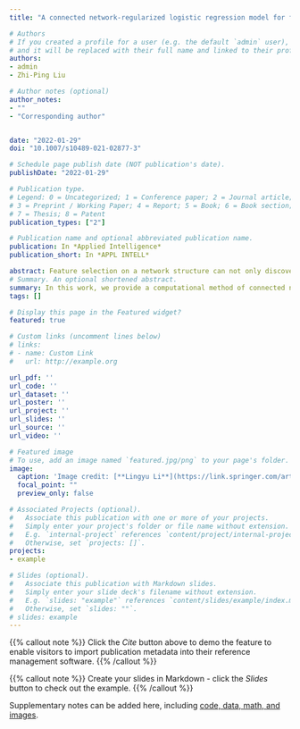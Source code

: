 ```yaml
---
title: "A connected network-regularized logistic regression model for feature selection"

# Authors
# If you created a profile for a user (e.g. the default `admin` user), write the username (folder name) here 
# and it will be replaced with their full name and linked to their profile.
authors:
- admin
- Zhi-Ping Liu

# Author notes (optional)
author_notes:
- ""
- "Corresponding author"


date: "2022-01-29"
doi: "10.1007/s10489-021-02877-3"

# Schedule page publish date (NOT publication's date).
publishDate: "2022-01-29"

# Publication type.
# Legend: 0 = Uncategorized; 1 = Conference paper; 2 = Journal article;
# 3 = Preprint / Working Paper; 4 = Report; 5 = Book; 6 = Book section;
# 7 = Thesis; 8 = Patent
publication_types: ["2"]

# Publication name and optional abbreviated publication name.
publication: In *Applied Intelligence*
publication_short: In *APPL INTELL*

abstract: Feature selection on a network structure can not only discover interesting variables but also mine out their intricate interactions. Regularization is often employed to ensure the sparsity and smoothness of the coefficients in logistic regression. However, currently available methods fail to embed the network connectivity in regularized penalty functions. In this paper, a connected network-regularized logistic regression (CNet-RLR) model for feature selection considering the structural connectivity in a network was proposed. Mathematically, it was a convex optimization problem constrained by inequalities reflecting network connectivity. Considering the non-differentiability of Lasso penalty, we constructed an equivalent formulation of CNet-RLR by employing auxiliary variables. An interior-point algorithm was designed to efficiently achieve the solutions. Theoretically, we proved their grouping effect and oracle property and guaranteed algorithmic convergence. In both synthetic simulation data and real-world uterine corpus endometrial carcinoma (UCEC) cancer genomics data, we validated the CNet-RLR model was efficient to identify the connected-network-structured features that can serve as diagnostic biomarkers. In the comparison study, we also proved the proposed CNet-RLR model results in better classification performance and feature interpretability than the other regularized logistic regression (RLR) alternatives and another graph embedded feature selection model.
# Summary. An optional shortened abstract.
summary: In this work, we provide a computational method of connected network-regularized logistic regression (CNet-RLR) for discovering biomarkers of uterine corpus endometrial carcinoma (UCEC) from genomics data. 
tags: []

# Display this page in the Featured widget?
featured: true

# Custom links (uncomment lines below)
# links:
# - name: Custom Link
#   url: http://example.org

url_pdf: ''
url_code: ''
url_dataset: ''
url_poster: ''
url_project: ''
url_slides: ''
url_source: ''
url_video: ''

# Featured image
# To use, add an image named `featured.jpg/png` to your page's folder. 
image:
  caption: 'Image credit: [**Lingyu Li**](https://link.springer.com/article/10.1007/s10489-021-02877-3)'
  focal_point: ""
  preview_only: false

# Associated Projects (optional).
#   Associate this publication with one or more of your projects.
#   Simply enter your project's folder or file name without extension.
#   E.g. `internal-project` references `content/project/internal-project/index.md`.
#   Otherwise, set `projects: []`.
projects:
- example

# Slides (optional).
#   Associate this publication with Markdown slides.
#   Simply enter your slide deck's filename without extension.
#   E.g. `slides: "example"` references `content/slides/example/index.md`.
#   Otherwise, set `slides: ""`.
# slides: example
---
```


{{% callout note %}}
Click the *Cite* button above to demo the feature to enable visitors to import publication metadata into their reference management software.
{{% /callout %}}

{{% callout note %}}
Create your slides in Markdown - click the *Slides* button to check out the example.
{{% /callout %}}

Supplementary notes can be added here, including [code, data, math, and images](https://github.com/zpliulab/CNet).
